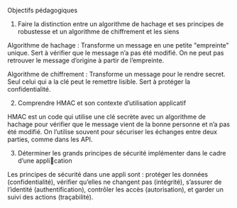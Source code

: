 Objectifs pédagogiques

1. Faire la distinction entre un algorithme de hachage et ses principes de robustesse et
un algorithme de chiffrement et les siens


Algorithme de hachage :
Transforme un message en une petite "empreinte" unique. Sert à vérifier que le message n’a pas été modifié. On ne peut pas retrouver le message d’origine à partir de l’empreinte.

Algorithme de chiffrement :
Transforme un message pour le rendre secret. Seul celui qui a la clé peut le remettre lisible. Sert à protéger la confidentialité.

2. Comprendre HMAC et son contexte d’utilisation applicatif

HMAC est un code qui utilise une clé secrète avec un algorithme de hachage pour vérifier que le message vient de la bonne personne et n’a pas été modifié.
On l’utilise souvent pour sécuriser les échanges entre deux parties, comme dans les API.

3.  Déterminer les grands principes de sécurité implémenter dans le cadre d’une application

Les principes de sécurité dans une appli sont : protéger les données (confidentialité), vérifier qu’elles ne changent pas (intégrité), s’assurer de l’identité (authentification), contrôler les accès (autorisation), et garder un suivi des actions (traçabilité).
